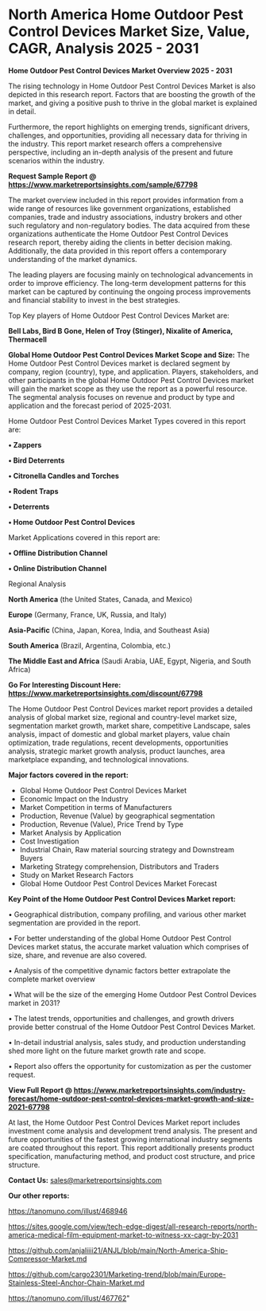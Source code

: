 # North America Home Outdoor Pest Control Devices Market Size, Value, CAGR, Analysis 2025 - 2031

<Strong> Home Outdoor Pest Control Devices Market Overview 2025 - 2031</strong>

The rising technology in Home Outdoor Pest Control Devices Market is also depicted in this research report. Factors that are boosting the growth of the market, and giving a positive push to thrive in the global market is explained in detail.

Furthermore, the report highlights on emerging trends, significant drivers, challenges, and opportunities, providing all necessary data for thriving in the industry. This report market research offers a comprehensive perspective, including an in-depth analysis of the present and future scenarios within the industry.

<strong>Request Sample Report @ <a href=https://www.marketreportsinsights.com/sample/67798>https://www.marketreportsinsights.com/sample/67798</a></strong>

The market overview included in this report provides information from a wide range of resources like government organizations, established companies, trade and industry associations, industry brokers and other such regulatory and non-regulatory bodies. The data acquired from these organizations authenticate the Home Outdoor Pest Control Devices research report, thereby aiding the clients in better decision making. Additionally, the data provided in this report offers a contemporary understanding of the market dynamics.

The leading players are focusing mainly on technological advancements in order to improve efficiency. The long-term development patterns for this market can be captured by continuing the ongoing process improvements and financial stability to invest in the best strategies.

Top Key players of Home Outdoor Pest Control Devices Market are:

<strong>Bell Labs, Bird B Gone, Helen of Troy (Stinger), Nixalite of America, Thermacell</strong>

<strong><b>Global Home Outdoor Pest Control Devices Market Scope and Size:</b></strong>
The Home Outdoor Pest Control Devices market is declared segment by company, region (country), type, and application. Players, stakeholders, and other participants in the global Home Outdoor Pest Control Devices market will gain the market scope as they use the report as a powerful resource. The segmental analysis focuses on revenue and product by type and application and the forecast period of 2025-2031.

Home Outdoor Pest Control Devices Market Types covered in this report are:

<strong>• Zappers

• Bird Deterrents

• Citronella Candles and Torches

• Rodent Traps

• Deterrents

• Home Outdoor Pest Control Devices</strong>

Market Applications covered in this report are:

<strong>• Offline Distribution Channel

• Online Distribution Channel</strong> 

Regional Analysis

<strong>North America</strong> (the United States, Canada, and Mexico)

<strong>Europe</strong> (Germany, France, UK, Russia, and Italy)

<strong>Asia-Pacific</strong> (China, Japan, Korea, India, and Southeast Asia)

<strong>South America</strong> (Brazil, Argentina, Colombia, etc.)

<strong>The Middle East and Africa</strong> (Saudi Arabia, UAE, Egypt, Nigeria, and South Africa)

<strong>Go For Interesting Discount Here: <a href=https://www.marketreportsinsights.com/discount/67798>https://www.marketreportsinsights.com/discount/67798</a></strong>

The Home Outdoor Pest Control Devices market report provides a detailed analysis of global market size, regional and country-level market size, segmentation market growth, market share, competitive Landscape, sales analysis, impact of domestic and global market players, value chain optimization, trade regulations, recent developments, opportunities analysis, strategic market growth analysis, product launches, area marketplace expanding, and technological innovations.

<strong><b>Major factors covered in the report:</b></strong>
<ul>
  <li>Global Home Outdoor Pest Control Devices Market </li>
  <li>Economic Impact on the Industry</li>
  <li>Market Competition in terms of Manufacturers</li>
  <li>Production, Revenue (Value) by geographical segmentation</li>
  <li>Production, Revenue (Value), Price Trend by Type</li>
  <li>Market Analysis by Application</li>
  <li>Cost Investigation</li>
  <li>Industrial Chain, Raw material sourcing strategy and Downstream Buyers</li>
  <li>Marketing Strategy comprehension, Distributors and Traders</li>
  <li>Study on Market Research Factors</li>
  <li>Global Home Outdoor Pest Control Devices Market Forecast</li>
</ul>

<strong><b>Key Point of the Home Outdoor Pest Control Devices Market report:</b></strong>

• Geographical distribution, company profiling, and various other market segmentation are provided in the report.

• For better understanding of the global Home Outdoor Pest Control Devices market status, the accurate market valuation which comprises of size, share, and revenue are also covered.

• Analysis of the competitive dynamic factors better extrapolate the complete market overview

• What will be the size of the emerging Home Outdoor Pest Control Devices market in 2031?

• The latest trends, opportunities and challenges, and growth drivers provide better construal of the Home Outdoor Pest Control Devices Market.

• In-detail industrial analysis, sales study, and production understanding shed more light on the future market growth rate and scope.

• Report also offers the opportunity for customization as per the customer request.

<strong><b>View Full Report @ <a href=https://www.marketreportsinsights.com/industry-forecast/home-outdoor-pest-control-devices-market-growth-and-size-2021-67798>https://www.marketreportsinsights.com/industry-forecast/home-outdoor-pest-control-devices-market-growth-and-size-2021-67798</a></b></strong>


At last, the Home Outdoor Pest Control Devices Market report includes investment come analysis and development trend analysis. The present and future opportunities of the fastest growing international industry segments are coated throughout this report. This report additionally presents product specification, manufacturing method, and product cost structure, and price structure.

<strong>Contact Us:</strong>
sales@marketreportsinsights.com

<strong>Our other reports:</strong>

<a href=https://tanomuno.com/illust/468946>https://tanomuno.com/illust/468946</a>

<a href=https://sites.google.com/view/tech-edge-digest/all-research-reports/north-america-medical-film-equipment-market-to-witness-xx-cagr-by-2031>https://sites.google.com/view/tech-edge-digest/all-research-reports/north-america-medical-film-equipment-market-to-witness-xx-cagr-by-2031</a>

<a href=https://github.com/anjaliiii21/ANJL/blob/main/North-America-Ship-Compressor-Market.md>https://github.com/anjaliiii21/ANJL/blob/main/North-America-Ship-Compressor-Market.md</a>

<a href=https://github.com/cargo2301/Marketing-trend/blob/main/Europe-Stainless-Steel-Anchor-Chain-Market.md>https://github.com/cargo2301/Marketing-trend/blob/main/Europe-Stainless-Steel-Anchor-Chain-Market.md</a>

<a href=https://tanomuno.com/illust/467762>https://tanomuno.com/illust/467762</a>"
